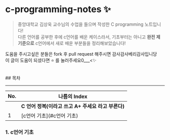 # c-programming-notes ✨
> 중앙대학교 김상욱 교수님의 수업을 들으며 작성한 C programming 노트입니다!  
다른 언어를 공부한 후에 c언어를 배운 케이스라서, 기초부터는 아니고 **완전 제 기준으로** c언어에서 새로 배운 부분들을 정리해보았습니다!  

도움을 주시고싶은 분들은 fork 후 pull request 해주시면 감사감사베리감사입니당    
이 글이 도움이 되셨다면 ⭐ 를 눌러주세요0___<✨  

<br />
## 목차

---

| No. | 나름의 Index                                                                                                                                                                                 |
| --- | ------------------------------------------------------------------------------------------------------------------------------------------------------------------------------------------ |
|     | **C 언어 정복(이라고 쓰고 A+ 주세요 라고 부른다)**                                                                                                                                                                           |  |
| 1   | [c언어 기초](#c언어 기초)                             |

### 1. c언어 기초
